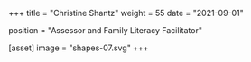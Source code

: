 +++
title = "Christine Shantz"
weight = 55
date = "2021-09-01"

position = "Assessor and Family Literacy Facilitator"

[asset]
  image = "shapes-07.svg"
+++

